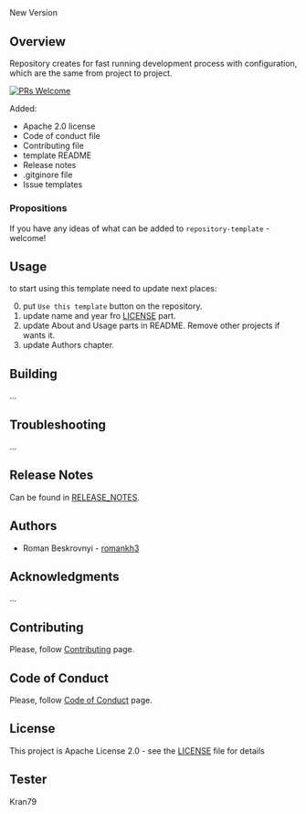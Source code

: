##
New Version

## Overview
Repository creates for fast running development process with configuration, which are the same from project to project.

[![PRs Welcome](https://img.shields.io/badge/PRs-welcome-brightgreen.svg)](https://github.com/romankh3/respository-template/pulls)

Added:
*   Apache 2.0 license
*   Code of conduct file
*   Contributing file
*   template README
*   Release notes
*   .gitginore file
*   Issue templates

### Propositions
If you have any ideas of what can be added to `repository-template` - welcome!

## Usage
to start using this template need to update next places:

0. put `Use this template` button on the repository.
1. update name and year fro [LICENSE](LICENSE) part.
2. update About and Usage parts in README. Remove other projects if wants it.
3. update Authors chapter.

## Building
...

## Troubleshooting
...

## Release Notes
Can be found in [RELEASE_NOTES](RELEASE_NOTES.md).

## Authors
* Roman Beskrovnyi - [romankh3](https://github.com/romankh3)

## Acknowledgments
...

## Contributing
Please, follow [Contributing](CONTRIBUTING.md) page.

## Code of Conduct
Please, follow [Code of Conduct](CODE_OF_CONDUCT.md) page.

## License
This project is Apache License 2.0 - see the [LICENSE](LICENSE) file for details
## Tester
Kran79